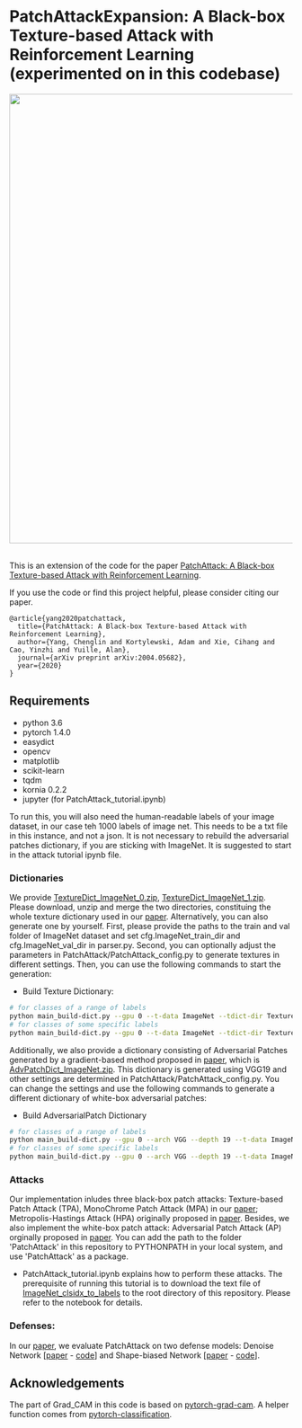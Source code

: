 # PatchAttackExpansion: A Black-box Texture-based Attack with Reinforcement Learning (experimented on in this codebase)

<div align="center">
  <img src="Images/Fig1.png" width="800px" />
</div>

\
This is an extension of the code for the paper [PatchAttack: A Black-box Texture-based Attack with Reinforcement Learning](https://arxiv.org/abs/2004.05682).

If you use the code or find this project helpful, please consider citing our paper.

```
@article{yang2020patchattack,
  title={PatchAttack: A Black-box Texture-based Attack with Reinforcement Learning},
  author={Yang, Chenglin and Kortylewski, Adam and Xie, Cihang and Cao, Yinzhi and Yuille, Alan},
  journal={arXiv preprint arXiv:2004.05682},
  year={2020}
}
```

## Requirements
+ python 3.6
+ pytorch 1.4.0
+ easydict
+ opencv
+ matplotlib 
+ scikit-learn
+ tqdm
+ kornia 0.2.2
+ jupyter (for PatchAttack_tutorial.ipynb)

To run this, you will also need the human-readable labels of your image dataset, in our case teh 1000 labels of image net. This needs to be a txt file in this instance, and not a json. 
It is not necessary to rebuild the adversarial patches dictionary, if you are sticking with ImageNet. It is suggested to start in the attack tutorial ipynb file.

### Dictionaries
 We provide [TextureDict_ImageNet_0.zip](https://livejohnshopkins-my.sharepoint.com/:u:/g/personal/cyang76_jh_edu/EcKGvE7jQVJMuMxqdbSSYdEB2VLbcE24m6YQDAqb2yR9KA?e=P8RJJm), [TextureDict_ImageNet_1.zip](https://livejohnshopkins-my.sharepoint.com/:u:/g/personal/cyang76_jh_edu/EXsnVi0FETZJuf1v9CLfu6YByb79RO_vj3-5BV_RY5Wzdg?e=lRUAj1). Please download, unzip and merge the two directories, constituing the whole texture dictionary used in our [paper](https://arxiv.org/abs/2004.05682). Alternatively, you can also generate one by yourself. First, please provide the paths to the train and val folder of ImageNet dataset and set cfg.ImageNet_train_dir and cfg.ImageNet_val_dir in parser.py. Second, you can optionally adjust the parameters in PatchAttack/PatchAttack_config.py to generate textures in different settings. Then, you can use the following commands to start the generation:

+ Build Texture Dictionary:
```bash
# for classes of a range of labels
python main_build-dict.py --gpu 0 --t-data ImageNet --tdict-dir TextureDict --t-labels-range 0 1000
# for classes of some specific labels
python main_build-dict.py --gpu 0 --t-data ImageNet --tdict-dir TextureDict --t-labels 23 300 900
```

Additionally, we also provide a dictionary consisting of Adversarial Patches generated by a gradient-based method proposed in [paper](https://arxiv.org/abs/1712.09665), which is [AdvPatchDict_ImageNet.zip](https://livejohnshopkins-my.sharepoint.com/:u:/g/personal/cyang76_jh_edu/EWnq9xITghhJkbHee9cbl6cByQkDiySr9rMCrh8Z6QulsQ?e=4EZ4Me). This dictionary is generated using VGG19 and other settings are determined in PatchAttack/PatchAttack_config.py. You can change the settings and use the following commands to generate a different dictionary of white-box adversarial patches:

+ Build AdversarialPatch Dictionary
```bash
# for classes of a range of labels
python main_build-dict.py --gpu 0 --arch VGG --depth 19 --t-data ImageNet --dict AdvPatch --tdict-dir AdvPatchDict --t-labels-range 0 1000
# for classes of some specific labels
python main_build-dict.py --gpu 0 --arch VGG --depth 19 --t-data ImageNet --dict AdvPatch --tdict-dir AdvPatchDict --t-labels 23 300 900 
```

### Attacks

Our implementation inludes three black-box patch attacks: Texture-based Patch Attack (TPA), MonoChrome Patch Attack (MPA) in our [paper](https://arxiv.org/abs/2004.05682); Metropolis-Hastings Attack (HPA) originally proposed in [paper](http://www.bmva.org/bmvc/2016/papers/paper137/index.html). Besides, we also implement the white-box patch attack: Adversarial Patch Attack (AP) orginally proposed in [paper](https://arxiv.org/abs/1712.09665).
You can add the path to the folder 'PatchAttack' in this repository to PYTHONPATH in your local system, and use 'PatchAttack' as a package. 

+ PatchAttack_tutorial.ipynb explains how to perform these attacks. The prerequisite of running this tutorial is to download the text file of [ImageNet_clsidx_to_labels](https://gist.github.com/yrevar/942d3a0ac09ec9e5eb3a) to the root directory of this repository. Please refer to the notebook for details. 

### Defenses:

In our [paper](https://arxiv.org/abs/2004.05682), we evaluate PatchAttack on two defense models: Denoise Network \[[paper](https://arxiv.org/abs/1812.03411) - [code](https://github.com/facebookresearch/ImageNet-Adversarial-Training)\] and Shape-biased Network \[[paper](https://openreview.net/forum?id=Bygh9j09KX) - [code](https://github.com/rgeirhos/texture-vs-shape)\].

## Acknowledgements

The part of Grad_CAM in this code is based on [pytorch-grad-cam](https://github.com/jacobgil/pytorch-grad-cam/blob/master/gradcam.py). A helper function comes from [pytorch-classification](https://github.com/bearpaw/pytorch-classification/blob/master/utils/eval.py).

